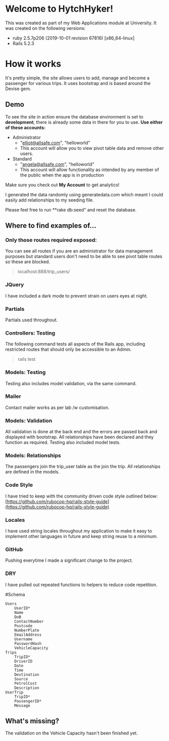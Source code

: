 # Welcome to HytchHyker!

This was created as part of my Web Applications module at University. It was created on the following versions:

 - ruby 2.5.7p206 (2019-10-01 revision 67816) [x86_64-linux]
 - Rails 5.2.3

# How it works
It's pretty simple, the site allows users to add, manage and become a passenger for various trips. It uses bootstrap and is based around the Devise gem.

## Demo
To see the site in action ensure the database environment is set to **development**, there is already some data in there for you to use.
**Use either of these accounts:**

 - Administrator
	 - "elliot@allsafe.com", "helloworld"
	 - This account will allow you to view pivot table data and remove other users.
 - Standard
	 - "angela@allsafe.com", "helloworld"
	 - This account will allow functionality as intended by any member of the public when the app is in production

Make sure you check out **My Account** to get analytics!

I generated the data randomly using generatedata.com which meant I could easily add relationships to my seeding file.

Please feel free to run **rake db:seed" and reset the database.
## Where to find examples of...

###  Only those routes required exposed:
You can see all routes if you are an administrator for data management purposes but standard users don't need to be able to see pivot table routes so these are blocked.
>localhost:888/trip_users/
### JQuery
I have included a dark mode to prevent strain on users eyes at night.
### Partials
Partials used throughout.
### Controllers: Testing
The following command tests all aspects of the Rails app, including restricted routes that should only be accessible to an Admin.
>rails test
### Models: Testing
Testing also includes model validation, via the same command. 
### Mailer
Contact mailer works as per lab /w customisation.
### Models: Validation
All validation is done at the back end and the errors are passed back and displayed with bootstrap. All relationships have been declared and they function as required. Testing also included model tests. 
### Models: Relationships
The passengers join the trip_user table as the join the trip. All relationships are defined in the models.
### Code Style
I have tried to keep with the community driven code style outlined below:
[https://github.com/rubocop-hq/rails-style-guide](https://github.com/rubocop-hq/rails-style-guide)
### Locales
I have used string locales throughout my application to make it easy to implement other languages in future and keep string reuse to a minimum.
### GitHub
Pushing everytime I made a significant change to the project.
### DRY
I have pulled out repeated functions to helpers to reduce code repetition.

#Schema
```
Users
	UserID*
	Name
	DoB
	ContactNumber
	Postcode
	NumberPlate
	EmailAddress
	Username
	PasswordHash
	VehicleCapacity
Trips
	TripID*
	DriverID
	Date
	Time
	Destination
	Source
	PetrolCost
	Description	
UserTrip
	TripID*
	PassengerID*
	Message
```

## What's missing?
The validation on the Vehicle Capacity hasn't been finished yet.